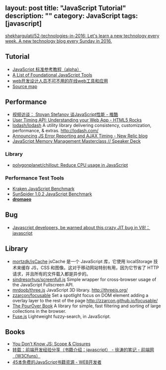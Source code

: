 layout: post
title: "JavaScript Tutorial"
description: ""
category: JavaScript
tags: [javascript]
---

[shekhargulati/52-technologies-in-2016: Let's learn a new technology every week. A new technology blog every Sunday in 2016.](https://github.com/shekhargulati/52-technologies-in-2016)

## Tutorial

- [JavaScript 标准参考教程（alpha）](http://javascript.ruanyifeng.com/#advanced)
- [A List of Foundational JavaScript Tools](https://www.codefellows.org/blogs/complete-list-of-javascript-tools)
- [web开发设计人员不可不用的在线web工具和应用](http://www.qianduan.net/web-development-and-design-staff-can-not-be-without-online-web-tools-and-applications.html)
- [Source map](http://javascript.ruanyifeng.com/tool/sourcemap.html)

<!-- more -->

## Performance

- [视频访谈： Stoyan Stefanov 谈JavaScript性能 - 推酷](http://www.tuicool.com/articles/vEn6zm)
- [User Timing API: Understanding your Web App - HTML5 Rocks](http://www.html5rocks.com/en/tutorials/webperformance/usertiming/)
- [lodash/lodash](https://github.com/lodash/lodash) A utility library delivering consistency, customization, performance, & extras. <http://lodash.com/>
- [Announcing JS Error Reporting and AJAX Timing - New Relic blog](http://blog.newrelic.com/2014/03/13/javascript-error-reporting-ajax-timing-new-relic/)
- [JavaScript Memory Management Masterclass // Speaker Deck](https://speakerdeck.com/addyosmani/javascript-memory-management-masterclass)

### Library

- [polygonplanet/chillout: Reduce CPU usage in JavaScript](https://github.com/polygonplanet/chillout)

### Performance Test Tools

- [Kraken JavaScript Benchmark](http://kraken-mirror.googlecode.com/svn/trunk/kraken/hosted/kraken-1.1/driver.html)
- [SunSpider 1.0.2 JavaScript Benchmark](http://www.webkit.org/perf/sunspider/sunspider.html) 
- [**dromaeo**](http://dromaeo.com/)

## Bug

- [Javascript developers, be warned about this crazy JIT bug in V8!：javascript](https://www.reddit.com/r/javascript/comments/4oxtgk/javascript_developers_be_warned_about_this_crazy/)

## Library

- [mortzdk/jsCache](https://github.com/mortzdk/jsCache) jsCache 是一个 JavaScript 库，它使用 localStorage 技术来缓存 JS，CSS 和图像。这对于移动网站特别有用，因为它节省了 HTTP 请求，并且所有的文件载入都是异步的。
- [sindresorhus/screenfull.js](https://github.com/sindresorhus/screenfull.js) Simple wrapper for cross-browser usage of the JavaScript Fullscreen API.
- [mrdoob/three.js](https://github.com/mrdoob/three.js) JavaScript 3D library. <http://threejs.org/>
- [zzarcon/focusable](https://github.com/zzarcon/focusable) Set a spotlight focus on DOM element adding a overlay layer to the rest of the page <http://zzarcon.github.io/focusable/>
- [The PourOver Book](http://newsdev.github.io/pourover/) A library for simple, fast filtering and sorting of large collections in the browser.
- [Fuse.js](http://github.com/krisk/fuse) Lightweight fuzzy-search, in JavaScript.

## Books

- [You Don’t Know JS: Scope & Closures](http://www.salttiger.com/you-dont-know-js-scope-and-closures/)
- [转载：前端开发经验分享（书籍介绍：javascript） - 徐涛的笔记 - 前端网（W3Cfuns）](http://www.w3cfuns.com/blog-5431260-5398544.html)
- [45本免费的JavaScript书籍资源 - WEB开发者](http://www.admin10000.com/document/3672.html)